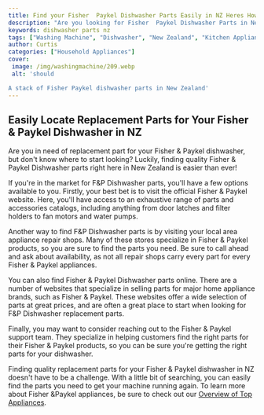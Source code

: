 ```yaml
---
title: Find your Fisher  Paykel Dishwasher Parts Easily in NZ Heres How
description: "Are you looking for Fisher  Paykel Dishwasher Parts in New Zealand Discover the simple process of locating the exact part you need for your dishwasher -no matter the make or model- with our easy-to-follow guide"
keywords: dishwasher parts nz
tags: ["Washing Machine", "Dishwasher", "New Zealand", "Kitchen Appliances", "Clean Appliance", "Appliance Parts"]
author: Curtis
categories: ["Household Appliances"]
cover: 
 image: /img/washingmachine/209.webp
 alt: 'should

A stack of Fisher Paykel dishwasher parts in New Zealand'
---
```

## Easily Locate Replacement Parts for Your Fisher & Paykel Dishwasher in NZ
Are you in need of replacement part for your Fisher & Paykel dishwasher, but don't know where to start looking? Luckily, finding quality Fisher & Paykel Dishwasher parts right here in New Zealand is easier than ever!

If you're in the market for F&P Dishwasher parts, you'll have a few options available to you. Firstly, your best bet is to visit the official Fisher & Paykel website. Here, you'll have access to an exhaustive range of parts and accessories catalogs, including anything from door latches and filter holders to fan motors and water pumps.

Another way to find F&P Dishwasher parts is by visiting your local area appliance repair shops. Many of these stores specialize in Fisher & Paykel products, so you are sure to find the parts you need. Be sure to call ahead and ask about availability, as not all repair shops carry every part for every Fisher & Paykel appliances.

You can also find Fisher & Paykel Dishwasher parts online. There are a number of websites that specialize in selling parts for major home appliance brands, such as Fisher & Paykel. These websites offer a wide selection of parts at great prices, and are often a great place to start when looking for F&P Dishwasher replacement parts.

Finally, you may want to consider reaching out to the Fisher & Paykel support team. They specialize in helping customers find the right parts for their Fisher & Paykel products, so you can be sure you're getting the right parts for your dishwasher.

Finding quality replacement parts for your Fisher & Paykel dishwasher in NZ doesn't have to be a challenge. With a little bit of searching, you can easily find the parts you need to get your machine running again. To learn more about Fisher &Paykel appliances, be sure to check out our [Overview of Top Appliances](./pages/appliance-overview).

